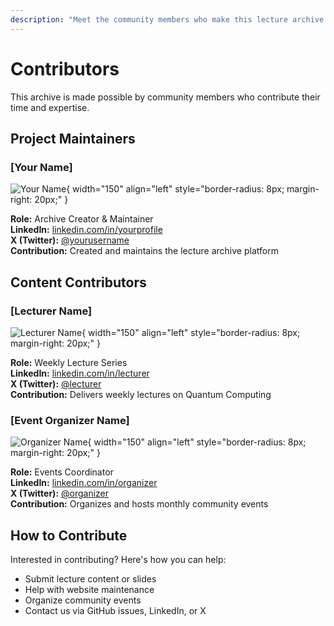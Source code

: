 ```yaml
---
description: "Meet the community members who make this lecture archive possible. Learn about our contributors, maintainers, and how to get involved in the quantum computing community."
---
```


# Contributors

This archive is made possible by community members who contribute their time and expertise.

## Project Maintainers

<div class="contributor-card" markdown>

### [Your Name]
![Your Name](../assets/contributors/your-photo.jpg){ width="150" align="left" style="border-radius: 8px; margin-right: 20px;" }

**Role:** Archive Creator & Maintainer  
**LinkedIn:** [linkedin.com/in/yourprofile](https://linkedin.com/in/yourprofile)  
**X (Twitter):** [@yourusername](https://twitter.com/yourusername)  
**Contribution:** Created and maintains the lecture archive platform

</div>

## Content Contributors

<div class="contributor-card" markdown>

### [Lecturer Name]
![Lecturer Name](../assets/contributors/lecturer-photo.jpg){ width="150" align="left" style="border-radius: 8px; margin-right: 20px;" }

**Role:** Weekly Lecture Series  
**LinkedIn:** [linkedin.com/in/lecturer](https://linkedin.com/in/lecturer)  
**X (Twitter):** [@lecturer](https://twitter.com/lecturer)  
**Contribution:** Delivers weekly lectures on Quantum Computing

</div>

<div class="contributor-card" markdown>

### [Event Organizer Name]
![Organizer Name](../assets/contributors/organizer-photo.jpg){ width="150" align="left" style="border-radius: 8px; margin-right: 20px;" }

**Role:** Events Coordinator  
**LinkedIn:** [linkedin.com/in/organizer](https://linkedin.com/in/organizer)  
**X (Twitter):** [@organizer](https://twitter.com/yourusername)  
**Contribution:** Organizes and hosts monthly community events

</div>

## How to Contribute

Interested in contributing? Here's how you can help:

- Submit lecture content or slides
- Help with website maintenance
- Organize community events
- Contact us via GitHub issues, LinkedIn, or X
